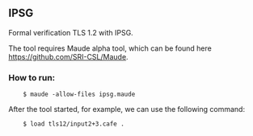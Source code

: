 ## IPSG

Formal verification TLS 1.2 with IPSG.

The tool requires Maude alpha tool, which can be found here https://github.com/SRI-CSL/Maude.

### How to run:

```
    $ maude -allow-files ipsg.maude
```
After the tool started, for example, we can use the following command:
```
    $ load tls12/input2+3.cafe .
```